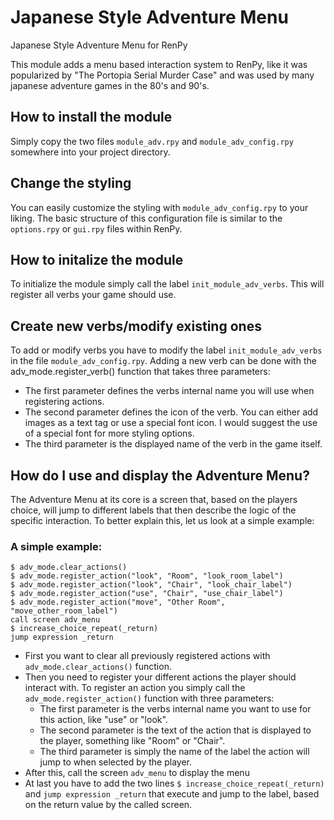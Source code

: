 # Japanese Style Adventure Menu
Japanese Style Adventure Menu for RenPy

This module adds a menu based interaction system to RenPy, like it was popularized by "The Portopia Serial Murder Case" and was used by many japanese adventure games in the 80's and 90's.

## How to install the module
Simply copy the two files `module_adv.rpy` and `module_adv_config.rpy` somewhere into your project directory.

## Change the styling
You can easily customize the styling with `module_adv_config.rpy` to your liking. The basic structure of this configuration file is similar to the `options.rpy` or `gui.rpy` files within RenPy. 

## How to initalize the module
To initialize the module simply call the label `init_module_adv_verbs`. This will register all verbs your game should use.

## Create new verbs/modify existing ones
To add or modify verbs you have to modify the label `init_module_adv_verbs` in the file `module_adv_config.rpy`.
Adding a new verb can be done with the adv_mode.register_verb() function that takes three parameters: 

- The first parameter defines the verbs internal name you will use when registering actions.
- The second parameter defines the icon of the verb. You can either add images as a text tag or use a special font icon. I would suggest the use of a special font for more styling options.
- The third parameter is the displayed name of the verb in the game itself.

## How do I use and display the Adventure Menu?

The Adventure Menu at its core is a screen that, based on the players choice, will jump to different labels that then describe the logic of the specific interaction.
To better explain this, let us look at a simple example:

### A simple example:
```
$ adv_mode.clear_actions()
$ adv_mode.register_action("look", "Room", "look_room_label")
$ adv_mode.register_action("look", "Chair", "look_chair_label")
$ adv_mode.register_action("use", "Chair", "use_chair_label")
$ adv_mode.register_action("move", "Other Room", "move_other_room_label")
call screen adv_menu
$ increase_choice_repeat(_return)
jump expression _return
```

- First you want to clear all previously registered actions with `adv_mode.clear_actions()` function.
- Then you need to register your different actions the player should interact with. To register an action you simply call the `adv_mode.register_action()` function with three parameters:
  - The first parameter is the verbs internal name you want to use for this action, like "use" or "look".
  - The second parameter is the text of the action that is displayed to the player, something like "Room" or "Chair".
  - The third parameter is simply the name of the label the action will jump to when selected by the player.
- After this, call the screen `adv_menu` to display the menu
- At last you have to add the two lines `$ increase_choice_repeat(_return)` and `jump expression _return` that execute and jump to the label, based on the return value by the called screen.
